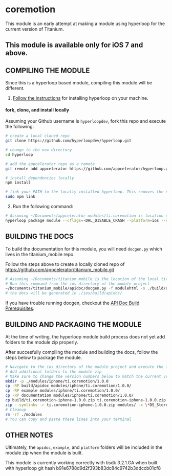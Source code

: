 coremotion
==========

This module is an early attempt at making a module using hyperloop for the current version of Titanium. 

## This module is available only for iOS 7 and above.

COMPILING THE MODULE
--------------------

Since this is a hyperloop based module, compiling this module will be different. 

1. [Follow the instructions](https://github.com/appcelerator/hyperloop/blob/master/README.md) for installing hyperloop on your machine.

#### fork, clone, and install locally

Assuming your Github username is `hyperloopdev`, fork this repo and execute the following:

```bash
# create a local cloned repo
git clone https://github.com/hyperloopdev/hyperloop.git

# change to the new directory
cd hyperloop

# add the appcelerator repo as a remote
git remote add appcelerator https://github.com/appcelerator/hyperloop.git

# install dependencies locally
npm install

# link your PATH to the locally installed hyperloop. This removes the need to `npm install` after changes
sudo npm link
```

2. Run the following command:

```bash
# Assuming ~/Documents/appcelerator-modules/ti.coremotion is location of this module and build is /Documents/appcelerator-modules/ti.coremotion/build destination where you want the compiled module.
hyperloop package module --cflags=-DHL_DISABLE_CRASH --platform=ios --src=~/Documents/appcelerator-modules/ti.coremotion --dest=~/Documents/appcelerator-modules/ti.coremotion/build
```

BUILDING THE DOCS
-----------------

To build the documentation for this module, you will need `docgen.py` which lives in the titanium_mobile repo.

Follow the steps above to create a locally cloned repo of https://github.com/appcelerator/titanium_mobile.git

```bash
# Assuming ~/Documents/titanium_mobile is the location of the local titanium_mobile repo
# Run this command from the ios directory of the module project
~/Documents/titanium_mobile/apidoc/docgen.py -f modulehtml -o ./build/apidoc/ -e --css styles.css  ../apidoc/
# the docs will be generated in ./ios/build/apidoc/
```

If you have trouble running docgen, checkout the [API Doc Build Prerequisites](https://wiki.appcelerator.org/display/guides/Contributing+APIDocs#ContributingAPIDocs-APIDocBuildPrerequisites).

BUILDING AND PACKAGING THE MODULE
---------------------------------

At the time of writing, the hyperloop module build process does not yet add folders to the module zip properly. 

After succesfully compiling the module and building the docs, follow the steps below to package the module.

```bash
# Navigate to the ios directory of the module project and execute the following commands
# Add additional folders to the module zip
# Make sure to change the version numbers below to match the current version of the module
mkdir -p ./modules/iphone/ti.coremotion/1.0.0
cp -RP build/apidoc modules/iphone/ti.coremotion/1.0.0/
cp -RP example modules/iphone/ti.coremotion/1.0.0/
cp -RP documentation modules/iphone/ti.coremotion/1.0.0/
cp build/ti.coremotion-iphone-1.0.0.zip ti.coremotion-iphone-1.0.0.zip
zip --symlinks -r ti.coremotion-iphone-1.0.0.zip modules/ -x \*DS_Store
# Cleanup
rm -rf ./modules
# You can copy and paste these lines into your terminal
```

OTHER NOTES
-----------

Ultimately, the `apidoc`, `example`, and `platform` folders will be included in the module zip when the module is built.

This module is currently working correctly with tisdk 3.2.1.GA when built with hyperloop git hash b91e6788d9d2f393b83dc84c9742b3ddccb01cf8

